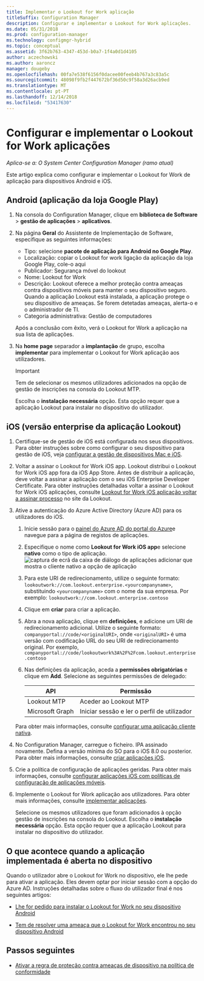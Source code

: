 ```yaml
---
title: Implementar o Lookout for Work aplicação
titleSuffix: Configuration Manager
description: Configurar e implementar o Lookout for Work aplicações.
ms.date: 05/31/2018
ms.prod: configuration-manager
ms.technology: configmgr-hybrid
ms.topic: conceptual
ms.assetid: 3f62b763-4347-453d-b0a7-1f4a0d1d4105
author: aczechowski
ms.author: aaroncz
manager: dougeby
ms.openlocfilehash: 00fa7e538f6156f0dacee00feeb4b767a3c83a5c
ms.sourcegitcommit: 48098f9fb2f447672bf36d50c9f58a3d26acb9ed
ms.translationtype: MT
ms.contentlocale: pt-PT
ms.lasthandoff: 12/14/2018
ms.locfileid: "53417630"
---
```

# <a name="configure-and-deploy-lookout-for-work-apps"></a>Configurar e implementar o Lookout for Work aplicações

*Aplica-se a: O System Center Configuration Manager (ramo atual)*

Este artigo explica como configurar e implementar o Lookout for Work de aplicação para dispositivos Android e iOS.



## <a name="android-google-play-store-app"></a>Android (aplicação da loja Google Play)
1.  Na consola do Configuration Manager, clique em **biblioteca de Software** > **gestão de aplicações** > **aplicativos**.  

2.  Na página **Geral** do Assistente de Implementação de Software, especifique as seguintes informações:  
    - Tipo: selecione **pacote de aplicação para Android no Google Play**.
    - Localização: copiar o Lookout for work ligação da aplicação da loja Google Play, cole-o aqui
    - Publicador: Segurança móvel do lookout
    - Nome: Lookout for Work
    - Descrição: Lookout oferece a melhor proteção contra ameaças contra dispositivos móveis para manter o seu dispositivo seguro. Quando a aplicação Lookout está instalada, a aplicação protege o seu dispositivo de ameaças. Se forem detetadas ameaças, alerta-o e o administrador de TI.
    - Categoria administrativa: Gestão de computadores  

    Após a conclusão com êxito, verá o Lookout for Work a aplicação na sua lista de aplicações.  

3.  Na **home page** separador a **implantação** de grupo, escolha **implementar** para implementar o Lookout for Work aplicação aos utilizadores.   
    >[!IMPORTANT]  
    >Tem de selecionar os mesmos utilizadores adicionados na opção de gestão de inscrições na consola do Lookout MTP.  

    Escolha o **instalação necessária** opção. Esta opção requer que a aplicação Lookout para instalar no dispositivo do utilizador.  



## <a name="ios-enterprise-signed-version-of-lookout-app"></a>iOS (versão enterprise da aplicação Lookout)

1. Certifique-se de gestão de iOS está configurada nos seus dispositivos. Para obter instruções sobre como configurar o seu dispositivo para gestão de iOS, veja [configurar a gestão de dispositivos Mac e iOS](/sccm/mdm/deploy-use/enroll-hybrid-ios-mac).  

2. Voltar a assinar o Lookout for Work iOS app. Lookout distribui o Lookout for Work iOS app fora da iOS App Store. Antes de distribuir a aplicação, deve voltar a assinar a aplicação com o seu iOS Enterprise Developer Certificate. Para obter instruções detalhadas voltar a assinar o Lookout for Work iOS aplicações, consulte [Lookout for Work iOS aplicação voltar a assinar processo](https://personal.support.lookout.com/hc/articles/114094038714) no site da Lookout.  

3. Ative a autenticação do Azure Active Directory (Azure AD) para os utilizadores do iOS.
   1.  Inicie sessão para o [painel do Azure AD do portal do Azure](https://portal.azure.com/#blade/Microsoft_AAD_IAM/ActiveDirectoryMenuBlade/Overview)e navegue para a página de registos de aplicações.  
   2.  Especifique o nome como **Lookout for Work iOS app**e selecione **nativo** como o tipo de aplicação.  
   ![captura de ecrã da caixa de diálogo de aplicações adicionar que mostra o cliente nativo a opção de aplicação](media/aad-add-app-reg.png)

   3.  Para este URI de redirecionamento, utilize o seguinte formato: `lookoutwork://com.lookout.enterprise.<yourcompanyname>`, substituindo `<yourcompanyname>` com o nome da sua empresa. Por exemplo: `lookoutwork://com.lookout.enterprise.contoso`
   4. Clique em **criar** para criar a aplicação. 
   5.  Abra a nova aplicação, clique em **definições**, e adicione um URI de redirecionamento adicional. Utilize o seguinte formato: `companyportal://code/<originalURI>`, onde `<originalURI>` é uma versão com codificação URL do seu URI de redirecionamento original. Por exemplo, `companyportal://code/lookoutwork%3A%2F%2Fcom.lookout.enterprise.contoso`
   6.  Nas definições da aplicação, aceda a **permissões obrigatórias** e clique em **Add**. Selecione as seguintes permissões de delegado:  

       | API  | Permissão  |
       |---------|---------|
       | Lookout MTP     | Aceder ao Lookout MTP         |
       | Microsoft Graph     | Iniciar sessão e ler o perfil de utilizador        |  

   Para obter mais informações, consulte [configurar uma aplicação cliente nativa](/azure/app-service/app-service-mobile-how-to-configure-active-directory-authentication#optional-configure-a-native-client-application).  


4. No Configuration Manager, carregue o ficheiro. IPA assinado novamente. Defina a versão mínima do SO para o iOS 8.0 ou posterior. Para obter mais informações, consulte [criar aplicações iOS](/sccm/apps/get-started/creating-ios-applications).   


5. Crie a política de configuração de aplicações geridas. Para obter mais informações, consulte [configurar aplicações iOS com políticas de configuração de aplicações móveis](/sccm/apps/deploy-use/configure-ios-apps-with-app-configuration-policies).  


6. Implemente o Lookout for Work aplicação aos utilizadores. Para obter mais informações, consulte [implementar aplicações](/sccm/apps/deploy-use/deploy-applications).  

   Selecione os mesmos utilizadores que foram adicionados à opção gestão de inscrições na consola do Lookout. Escolha o **instalação necessária** opção. Esta opção requer que a aplicação Lookout para instalar no dispositivo do utilizador.



## <a name="what-happens-when-the-deployed-app-is-opened-on-the-device"></a>O que acontece quando a aplicação implementada é aberta no dispositivo

Quando o utilizador abre o Lookout for Work no dispositivo, ele lhe pede para ativar a aplicação. Eles devem optar por iniciar sessão com a opção do Azure AD. Instruções detalhadas sobre o fluxo do utilizador final é nos seguintes artigos:

- [Lhe for pedido para instalar o Lookout for Work no seu dispositivo Android](/intune-user-help/you-are-prompted-to-install-lookout-for-work-android)

- [Tem de resolver uma ameaça que o Lookout for Work encontrou no seu dispositivo Android](/intune-user-help/you-need-to-resolve-a-threat-found-by-lookout-for-work-android)



## <a name="next-steps"></a>Passos seguintes
- [Ativar a regra de proteção contra ameaças de dispositivo na política de conformidade](enable-device-threat-protection-rule-compliance-policy.md)
